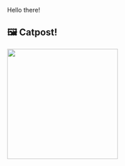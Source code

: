 Hello there!



## 🖼️ Catpost!

<sub>
    <img src="https://cdn2.thecatapi.com/images/dut.jpg" height="256">
</sub>

